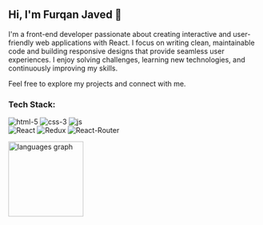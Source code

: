 ## Hi, I'm Furqan Javed 👋

I'm a front-end developer passionate about creating interactive and user-friendly web applications with React. I focus on writing clean, maintainable code and building responsive designs that provide seamless user experiences. I enjoy solving challenges, learning new technologies, and continuously improving my skills.

Feel free to explore my projects and connect with me.

### Tech Stack:

![html-5](https://github.com/user-attachments/assets/a3450eb8-3dff-48ca-b7c2-86b5cf146b73) 
![css-3](https://github.com/user-attachments/assets/3f929ba3-bf78-4c24-b8fd-56b7563016f1) 
![js](https://github.com/user-attachments/assets/fc805c02-bf4a-415e-b46d-98e4472a1ff2)  
![React](https://github.com/user-attachments/assets/d60117b7-5255-4fe0-b89f-eb680a8f828f)
![Redux](https://github.com/user-attachments/assets/b5fd64ff-6ad3-4ea3-a5bb-acebfe1dafe9)
![React-Router](https://github.com/user-attachments/assets/bec634cd-23bf-409b-a574-af79cc2ddaf6)

<div align="left">
  <img src="https://github-readme-stats.vercel.app/api/top-langs?username=furqanjaved1060&locale=en&hide_title=false&layout=compact&card_width=320&langs_count=5&theme=dracula&hide_border=false&order=2" height="150" alt="languages graph"  />
</div>




